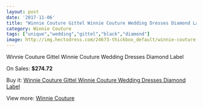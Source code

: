 ```yaml
---
layout: post
date: '2017-11-06'
title: "Winnie Couture Gittel Winnie Couture Wedding Dresses Diamond Label"
category: Winnie Couture
tags: ["unique","wedding","gittel","black","diamond"]
image: http://img.hectodress.com/24673-thickbox_default/winnie-couture-gittel-winnie-couture-wedding-dresses-diamond-label.jpg
---
```

Winnie Couture Gittel Winnie Couture Wedding Dresses Diamond Label

On Sales: **$274.72**
<a href="https://www.hectodress.com/winnie-couture/11315-winnie-couture-gittel-winnie-couture-wedding-dresses-diamond-label.html"><amp-img layout="responsive" width="600" height="600" src="//img.hectodress.com/24673-thickbox_default/winnie-couture-gittel-winnie-couture-wedding-dresses-diamond-label.jpg" alt="Winnie Couture Gittel Winnie Couture Wedding Dresses Diamond Label 0" /></a>

Buy it: [Winnie Couture Gittel Winnie Couture Wedding Dresses Diamond Label](https://www.hectodress.com/winnie-couture/11315-winnie-couture-gittel-winnie-couture-wedding-dresses-diamond-label.html "Winnie Couture Gittel Winnie Couture Wedding Dresses Diamond Label")

View more: [Winnie Couture](https://www.hectodress.com/178-winnie-couture "Winnie Couture")